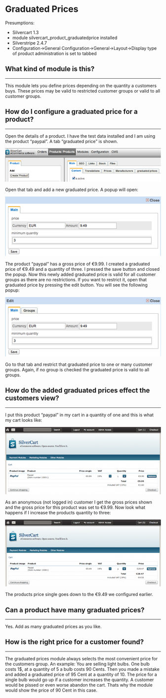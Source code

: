# Graduated Prices

Presumptions:

* Silvercart 1.3
* module silvercart_product_graduatedprice installed
* Silverstripe 2.4.7
* Configuration→General Configuration→General→Layout→Display type of product administration is set to tabbed

## What kind of module is this?
- - -

This module lets you define prices depending on the quantity a customers buys. These prices may be valid to restricted customer groups or valid to all customer groups.
## How do I configure a graduated price for a product?
- - -

Open the details of a product. I have the test data installed and I am using the product “paypal”. A tab “graduated price” is shown.

![](_images/silvercart_product_details.png)

Open that tab and add a new graduated price. A popup will open:

![](_images/silvercart_new_graduated_price_popup.png)

The product “paypal” has a gross price of €9.99. I created a graduated price of €9.49 and a quantity of three. I pressed the save button and closed the popup. Now this newly added graduated price is valid for all customer groups as there are no restrictions. If you want to restrict it, open that graduated price by pressing the edit button. You will see the following popup:

![](_images/silvercart_graduated_price_groups_tab.png)

Go to that tab and restrict that graduated price to one or many customer groups. Again, if no group is checked the graduated price is valid to all groups.
## How do the added graduated prices effect the customers view?
- - -

I put this product “paypal” in my cart in a quantity of one and this is what my cart looks like:

![](_images/becbf2cddc781491fe0a76194956426b.media.700x302.png)

As an anonymous (not logged in) customer I get the gross prices shown and the gross price for this product was set to €9.99. Now look what happens if I increase the products quantity to three:

![](_images/0ced5a13bb52bc1ab3b0281fc2bf565c.media.700x300.png)

The products price single goes down to the €9.49 we configured earlier.
## Can a product have many graduated prices?
- - -

Yes. Add as many graduated prices as you like.
## How is the right price for a customer found?
- - -

The graduated prices module always selects the most convenient price for the customers group. An example: You are selling light bulbs. One bulb costs 1$, at a quantity of 5 a bulb costs 90 Cents. Then you made a mistake and added a graduated price of 95 Cent at a quantity of 10. The price for a single bulb would go up if a customer increases the quantity. A customer would be pissed or even worse abandon the cart. Thats why the module would show the price of 90 Cent in this case.
